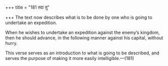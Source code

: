 +++
title = "181 तदा तु"

+++
The text now describes what is to be done by one who is going to
undertake an expedition.

When he wishes to undertake an expedition against the enemy’s kingdom,
then he should advance, in the following manner against his capital,
without hurry.

This verse serves as an introduction to what is going to be described,
and serves the purpose of making it more easily intelligible.—(181)


